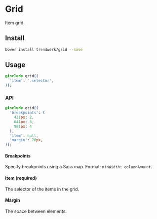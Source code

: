 # Grid
Item grid.

## Install
```sh
bower install trendwerk/grid --save
```

## Usage
```css
@include grid((
  'item': '.selector',
));
```

### API
```css
@include grid((
  'breakpoints': (
    421px: 2,
    641px: 3,
    981px: 4
  ),
  'item': null,
  'margin': 20px,
));
```

#### Breakpoints
Specify breakpoints using a Sass map. Format: `minWidth: columnAmount`.

#### Item (required)
The selector of the items in the grid.

#### Margin
The space between elements.
